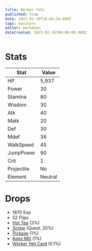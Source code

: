 ```yaml
---
title: Worker Yeti
published: true
date: 2023-02-18T16:44:34.000Z
tags: monsters
editor: markdown
dateCreated: 2023-02-16T00:00:00.000Z
---
```


# Stats
|Stat|Value|
|-|-|
|HP|5,937|
|Power|30|
|Stamina|80|
|Wisdom|30|
|Atk|40|
|Matk|20|
|Def|30|
|Mdef|36|
|WalkSpeed|45|
|JumpPower|90|
|Crit|1|
|Projectile|No|
|Element|Neutral|

# Drops
 * 1870 Exp
 * 52 Flips
 * [Hot Tea](/items/hot-tea.md) (3%)
 * [Screw](/items/screw.md) (Quest, 20%)
 * [Pickaxe](/items/pickaxe.md) (1%)
 * [Apex MG](/items/apex-mg.md) (1%)
 * [Worker Yeti Card](/items/worker-yeti-card.md) (0.1%)
